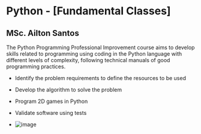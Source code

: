# Python - [Fundamental Classes]
## MSc. Ailton Santos

The Python Programming Professional Improvement course aims to develop skills related to programming using coding in the Python language with different levels of complexity, following technical manuals of good programming practices.

- Identify the problem requirements to define the resources to be used
- Develop the algorithm to solve the problem
- Program 2D games in Python
- Validate software using tests

- ![image](https://github.com/ailton-santos/Python_Fundamental_Classes/assets/64874024/ab5410b7-de68-4b0a-96df-10b64f13dd8f)


